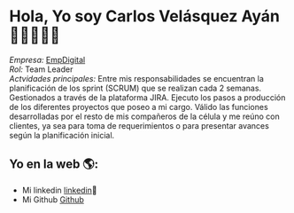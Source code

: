 # Hola, Yo soy Carlos Velásquez Ayán  👋👨‍💻👩‍💻

*Empresa:* [EmpDigital](https://empdigital.cl/)  
*Rol:* Team Leader  
*Actvidades principales:* Entre mis responsabilidades se encuentran la planificación de los sprint (SCRUM) que se realizan cada 2 semanas. Gestionados a través de la plataforma JIRA. Ejecuto los pasos a producción de los diferentes proyectos que poseo a mi cargo. Válido las funciones desarrolladas por el resto de mis compañeros de la célula y me reúno con clientes, ya sea para toma de requerimientos o para presentar avances según la planificación inicial.


## Yo en la web 🌎:
- Mi linkedin <a href="https://www.linkedin.com/in/carlos-vel%C3%A1squez-ay%C3%A1n-38960b162/">linkedin</a>💼
- Mi Github <a href="https://github.com/CarlosVelasquezAyan">Github</a>